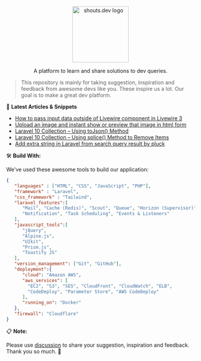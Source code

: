 <p align="center">
  <br>
  <a href="https://shouts.dev">
    <img src="https://shouts.dev/img/logo.webp" alt="shouts.dev logo" width="150"/>
  </a>
</p>

<p align="center">
A platform to learn and share solutions to dev queries.
</p>

> This repository is mainly for taking suggestion, inspiration and feedback from awesome devs like you. These inspire us a lot. Our goal is to make a great dev platform.

:page_with_curl: **Latest Articles & Snippets**
<!-- BLOG-POST-LIST:START -->
- [How to pass input data outside of Livewire component in Livewire 3](https://shouts.dev/snippets/how-to-pass-input-data-outside-of-livewire-component-in-livewire-3)
- [Upload an image and instant show or preview that image in html form](https://shouts.dev/snippets/upload-an-image-and-instant-show-or-preview-that-image-in-html-form)
- [Laravel 10 Collection – Using toJson&lpar;&rpar; Method](https://shouts.dev/articles/laravel-10-collection-using-tojson-method)
- [Laravel 10 Collection – Using splice&lpar;&rpar; Method to Remove Items](https://shouts.dev/articles/laravel-10-collection-using-splice-method-to-remove-items)
- [Add extra string in Laravel from search query result by pluck](https://shouts.dev/snippets/add-extra-string-in-laravel-from-search-query-result-by-pluck)
<!-- BLOG-POST-LIST:END -->

🛠️ **Build With:**

We've used these awesome tools to build our application:

```json
{
   "languages" : ["HTML", "CSS", "JavaScript", "PHP"],
   "framework" : "Laravel",
   "css_framework" : "Tailwind",
   "laravel_features":[
      "Mail", "Cache (Redis)", "Scout", "Queue", "Horizon (Supervisor)",
      "Notification", "Task Scheduling", "Events & Listeners"
   ],
   "javascript_tools":[
      "jQuery",
      "Alpine.js",
      "UIkit",
      "Prism.js",
      "Toastify JS"
   ],
   "version_management": ["Git", "GitHub"],
   "deployment":{
      "cloud": "Amazon AWS",
      "aws_services": [
        "EC2", "S3", "SES", "CloudFront", "CloudWatch", "ELB",
        "CodeDeploy", "Parameter Store", "AWS CodeDeploy"
      ],
      "running_on": "Docker"
   },
   "firewall": "Cloudflare"
}
```

:clipboard: **Note:**

Please use [discussion](https://github.com/mdobydullah/shouts.dev/discussions/new) to share your suggestion, inspiration and feedback. Thank you so much. :sparkling_heart:
